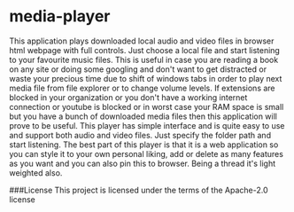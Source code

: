 # media-player
This application plays downloaded local audio and video files in browser html webpage with full controls. Just choose a local file and start listening to your favourite music files. This is useful in case you are reading a book on any site or doing some googling and don't want to get distracted or waste your precious time due to shift of windows tabs in order to play next media file from file explorer or to change volume levels. If extensions are blocked in your organization or you don't have a working internet connection or youtube is blocked or in worst case your RAM space is small but you have a bunch of downloaded media files then this application will prove to be useful. This player has simple interface and is quite easy to use and support both audio and video files. Just specify the folder path and start listening. The best part of this player is that it is a web application so you can style it to your own personal liking, add or delete as many features as you want and you can also pin this to browser. Being a thread it's light weighted also.

###License
This project is licensed under the terms of the Apache-2.0 license
